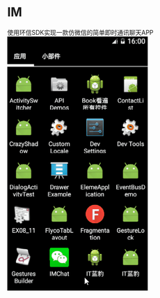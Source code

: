 # IM
使用环信SDK实现一款仿微信的简单即时通讯聊天APP  
![image](https://github.com/xinpengfei520/IM/blob/master/screenshot/image.gif)
